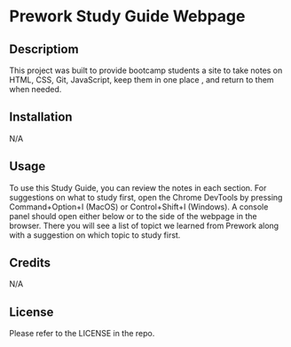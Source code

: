 # Prework Study Guide Webpage

## Descriptiom

This project was built to provide bootcamp students a site to take notes on HTML, CSS, Git, JavaScript, keep them in one place , and return to them when needed.

## Installation

N/A

## Usage

To use this Study Guide, you can review the notes in each section. For suggestions on what to study first, open the Chrome DevTools by pressing Command+Option+I (MacOS) or Control+Shift+I (Windows). A console panel should open either below or to the side of the webpage in the browser. There you will see a list of topict we learned from Prework along with a suggestion on which topic to study first.

## Credits

N/A

## License

Please refer to the LICENSE in the repo.
